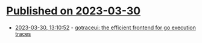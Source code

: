 # [Published on 2023-03-30](index.md)

* [2023-03-30, 13:10:52](https://lobste.rs/s/2ftdpg/gotraceui_efficient_frontend_for_go) - [gotraceui: the efficient frontend for go execution traces](https://github.com/dominikh/gotraceui)
